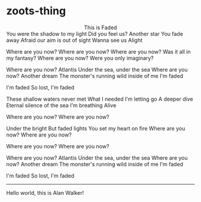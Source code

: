 # zoots-thing
<center>This is Faded</center>
You were the shadow to my light
Did you feel us?
Another star
You fade away
Afraid our aim is out of sight
Wanna see us
Alight

Where are you now?
Where are you now?
Where are you now?
Was it all in my fantasy?
Where are you now?
Were you only imaginary?

Where are you now?
Atlantis
Under the sea, under the sea
Where are you now?
Another dream
The monster's running wild inside of me
I'm faded

I'm faded
So lost, I'm faded

These shallow waters never met
What I needed
I'm letting go
A deeper dive
Eternal silence of the sea
I'm breathing
Alive

Where are you now?
Where are you now?

Under the bright
But faded lights
You set my heart on fire
Where are you now?
Where are you now?

Where are you now?
Where are you now?

Where are you now?
Atlantis
Under the sea, under the sea
Where are you now?
Another dream
The monster's running wild inside of me
I'm faded

I'm faded
So lost, I'm faded
_________________________________________________________

Hello world, this is Alan Walker!